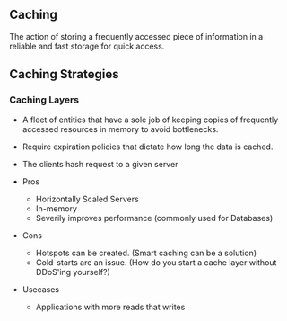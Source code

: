 ## Caching

The action of storing a frequently accessed piece of information in a reliable and fast storage for quick access.

## Caching Strategies

### Caching Layers

- A fleet of entities that have a sole job of keeping copies of frequently accessed resources in memory to avoid bottlenecks.
- Require expiration policies that dictate how long the data is cached.
- The clients hash request to a given server

- Pros
  - Horizontally Scaled Servers
  - In-memory
  - Severily improves performance (commonly used for Databases)
- Cons
  - Hotspots can be created. (Smart caching can be a solution)
  - Cold-starts are an issue. (How do you start a cache layer without DDoS'ing yourself?)

- Usecases
  - Applications with more reads that writes
